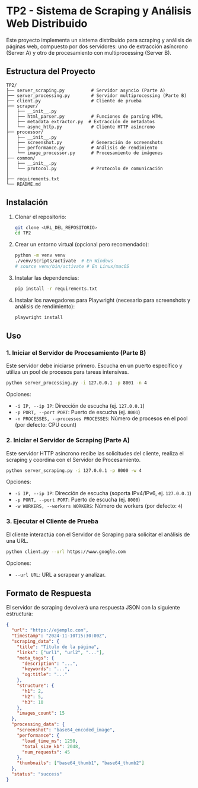 # TP2 - Sistema de Scraping y Análisis Web Distribuido

Este proyecto implementa un sistema distribuido para scraping y análisis de páginas web, compuesto por dos servidores: uno de extracción asíncrono (Server A) y otro de procesamiento con multiprocessing (Server B).

## Estructura del Proyecto

```
TP2/
├── server_scraping.py          # Servidor asyncio (Parte A)
├── server_processing.py        # Servidor multiprocessing (Parte B)
├── client.py                   # Cliente de prueba
├── scraper/
│   ├── __init__.py
│   ├── html_parser.py          # Funciones de parsing HTML
│   ├── metadata_extractor.py  # Extracción de metadatos
│   └── async_http.py           # Cliente HTTP asíncrono
├── processor/
│   ├── __init__.py
│   ├── screenshot.py           # Generación de screenshots
│   ├── performance.py          # Análisis de rendimiento
│   └── image_processor.py      # Procesamiento de imágenes
├── common/
│   ├── __init__.py
│   └── protocol.py             # Protocolo de comunicación
│
├── requirements.txt
└── README.md
```

## Instalación

1.  Clonar el repositorio:
    ```bash
    git clone <URL_DEL_REPOSITORIO>
    cd TP2
    ```

2.  Crear un entorno virtual (opcional pero recomendado):
    ```bash
    python -m venv venv
    ./venv/Scripts/activate  # En Windows
    # source venv/bin/activate # En Linux/macOS
    ```

3.  Instalar las dependencias:
    ```bash
    pip install -r requirements.txt
    ```

4.  Instalar los navegadores para Playwright (necesario para screenshots y análisis de rendimiento):
    ```bash
    playwright install
    ```

## Uso

### 1. Iniciar el Servidor de Procesamiento (Parte B)

Este servidor debe iniciarse primero. Escucha en un puerto específico y utiliza un pool de procesos para tareas intensivas.

```bash
python server_processing.py -i 127.0.0.1 -p 8001 -n 4
```

Opciones:
-   `-i IP, --ip IP`: Dirección de escucha (ej. `127.0.0.1`)
-   `-p PORT, --port PORT`: Puerto de escucha (ej. `8001`)
-   `-n PROCESSES, --processes PROCESSES`: Número de procesos en el pool (por defecto: CPU count)

### 2. Iniciar el Servidor de Scraping (Parte A)

Este servidor HTTP asíncrono recibe las solicitudes del cliente, realiza el scraping y coordina con el Servidor de Procesamiento.

```bash
python server_scraping.py -i 127.0.0.1 -p 8000 -w 4
```

Opciones:
-   `-i IP, --ip IP`: Dirección de escucha (soporta IPv4/IPv6, ej. `127.0.0.1`)
-   `-p PORT, --port PORT`: Puerto de escucha (ej. `8000`)
-   `-w WORKERS, --workers WORKERS`: Número de workers (por defecto: `4`)

### 3. Ejecutar el Cliente de Prueba

El cliente interactúa con el Servidor de Scraping para solicitar el análisis de una URL.

```bash
python client.py --url https://www.google.com
```

Opciones:
-   `--url URL`: URL a scrapear y analizar.

## Formato de Respuesta

El servidor de scraping devolverá una respuesta JSON con la siguiente estructura:

```json
{
  "url": "https://ejemplo.com",
  "timestamp": "2024-11-10T15:30:00Z",
  "scraping_data": {
    "title": "Título de la página",
    "links": ["url1", "url2", "..."],
    "meta_tags": {
      "description": "...",
      "keywords": "...",
      "og:title": "..."
    },
    "structure": {
      "h1": 2,
      "h2": 5,
      "h3": 10
    },
    "images_count": 15
  },
  "processing_data": {
    "screenshot": "base64_encoded_image",
    "performance": {
      "load_time_ms": 1250,
      "total_size_kb": 2048,
      "num_requests": 45
    },
    "thumbnails": ["base64_thumb1", "base64_thumb2"]
  },
  "status": "success"
}
```
